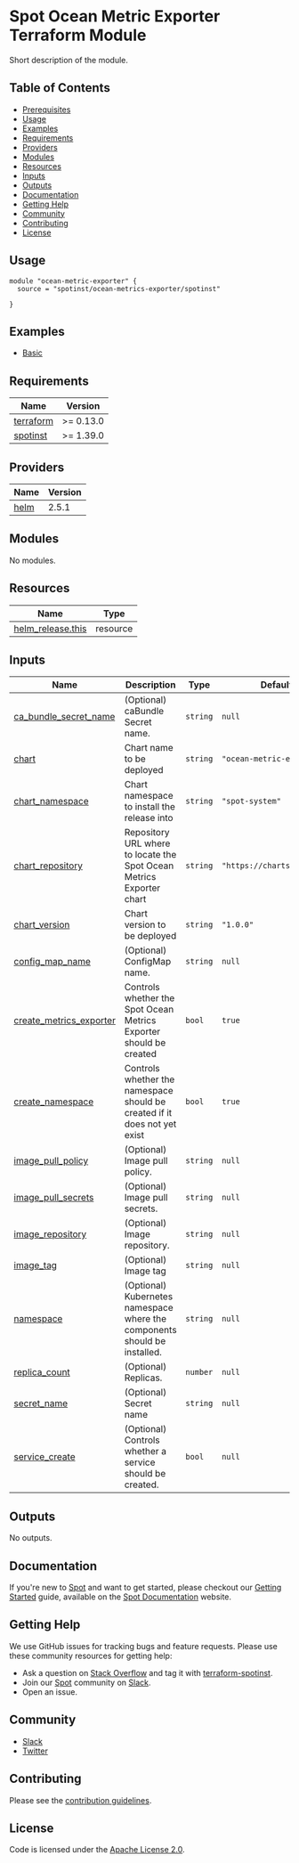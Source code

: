 # Spot Ocean Metric Exporter Terraform Module

Short description of the module.

## Table of Contents

- [Prerequisites](#prerequisites)
- [Usage](#usage)
- [Examples](#examples)
- [Requirements](#requirements)
- [Providers](#providers)
- [Modules](#modules)
- [Resources](#resources)
- [Inputs](#inputs)
- [Outputs](#outputs)
- [Documentation](#documentation)
- [Getting Help](#getting-help)
- [Community](#community)
- [Contributing](#contributing)
- [License](#license)

## Usage

```hcl
module "ocean-metric-exporter" {
  source = "spotinst/ocean-metrics-exporter/spotinst"
  
}
```

## Examples

- [Basic](examples/basic)

<!-- BEGINNING OF PRE-COMMIT-TERRAFORM DOCS HOOK -->
## Requirements

| Name | Version |
|------|---------|
| <a name="requirement_terraform"></a> [terraform](#requirement\_terraform) | >= 0.13.0 |
| <a name="requirement_spotinst"></a> [spotinst](#requirement\_spotinst) | >= 1.39.0 |

## Providers

| Name | Version |
|------|---------|
| <a name="provider_helm"></a> [helm](#provider\_helm) | 2.5.1 |

## Modules

No modules.

## Resources

| Name | Type |
|------|------|
| [helm_release.this](https://registry.terraform.io/providers/hashicorp/helm/latest/docs/resources/release) | resource |

## Inputs

| Name | Description | Type | Default | Required |
|------|-------------|------|---------|:--------:|
| <a name="input_ca_bundle_secret_name"></a> [ca\_bundle\_secret\_name](#input\_ca\_bundle\_secret\_name) | (Optional) caBundle Secret name. | `string` | `null` | no |
| <a name="input_chart"></a> [chart](#input\_chart) | Chart name to be deployed | `string` | `"ocean-metric-exporter"` | no |
| <a name="input_chart_namespace"></a> [chart\_namespace](#input\_chart\_namespace) | Chart namespace to install the release into | `string` | `"spot-system"` | no |
| <a name="input_chart_repository"></a> [chart\_repository](#input\_chart\_repository) | Repository URL where to locate the Spot Ocean Metrics Exporter chart | `string` | `"https://charts.spot.io"` | no |
| <a name="input_chart_version"></a> [chart\_version](#input\_chart\_version) | Chart version to be deployed | `string` | `"1.0.0"` | no |
| <a name="input_config_map_name"></a> [config\_map\_name](#input\_config\_map\_name) | (Optional) ConfigMap name. | `string` | `null` | no |
| <a name="input_create_metrics_exporter"></a> [create\_metrics\_exporter](#input\_create\_metrics\_exporter) | Controls whether the Spot Ocean Metrics Exporter should be created | `bool` | `true` | no |
| <a name="input_create_namespace"></a> [create\_namespace](#input\_create\_namespace) | Controls whether the namespace should be created if it does not yet exist | `bool` | `true` | no |
| <a name="input_image_pull_policy"></a> [image\_pull\_policy](#input\_image\_pull\_policy) | (Optional) Image pull policy. | `string` | `null` | no |
| <a name="input_image_pull_secrets"></a> [image\_pull\_secrets](#input\_image\_pull\_secrets) | (Optional) Image pull secrets. | `string` | `null` | no |
| <a name="input_image_repository"></a> [image\_repository](#input\_image\_repository) | (Optional) Image repository. | `string` | `null` | no |
| <a name="input_image_tag"></a> [image\_tag](#input\_image\_tag) | (Optional) Image tag | `string` | `null` | no |
| <a name="input_namespace"></a> [namespace](#input\_namespace) | (Optional) Kubernetes namespace where the components should be installed. | `string` | `null` | no |
| <a name="input_replica_count"></a> [replica\_count](#input\_replica\_count) | (Optional) Replicas. | `number` | `null` | no |
| <a name="input_secret_name"></a> [secret\_name](#input\_secret\_name) | (Optional) Secret name | `string` | `null` | no |
| <a name="input_service_create"></a> [service\_create](#input\_service\_create) | (Optional) Controls whether a service should be created. | `bool` | `null` | no |

## Outputs

No outputs.
<!-- END OF PRE-COMMIT-TERRAFORM DOCS HOOK -->

## Documentation

If you're new to [Spot](https://spot.io/) and want to get started, please checkout our [Getting Started](https://docs.spot.io/connect-your-cloud-provider/) guide, available on the [Spot Documentation](https://docs.spot.io/) website.

## Getting Help

We use GitHub issues for tracking bugs and feature requests. Please use these community resources for getting help:

- Ask a question on [Stack Overflow](https://stackoverflow.com/) and tag it with [terraform-spotinst](https://stackoverflow.com/questions/tagged/terraform-spotinst/).
- Join our [Spot](https://spot.io/) community on [Slack](http://slack.spot.io/).
- Open an issue.

## Community

- [Slack](http://slack.spot.io/)
- [Twitter](https://twitter.com/spot_hq/)

## Contributing

Please see the [contribution guidelines](.github/CONTRIBUTING.md).

## License

Code is licensed under the [Apache License 2.0](LICENSE).

